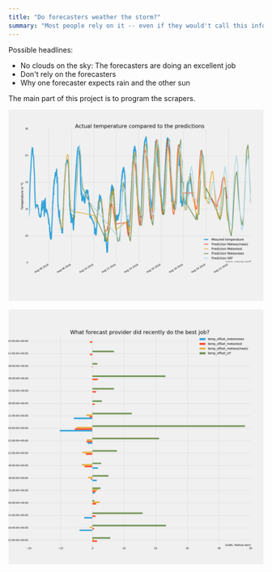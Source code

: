 ```yaml
---
title: "Do forecasters weather the storm?"
summary: "Most people rely on it -- even if they would't call this information reliable: How good or bad is the weather forecast in reality? I will scrape some information of the five days forecast from major forecast providers in Switzerland and compare it to the measurements five days later."
---
```


Possible headlines:

- No clouds on the sky: The forecasters are doing an excellent job
- Don't rely on the forecasters
- Why one forecaster expects rain and the other sun


The main part of this project is to program the scrapers. 

![Data visualization](output/temperature.png)

![Data visualization](output/offset.png)

